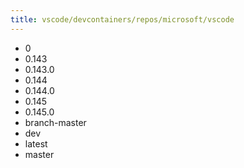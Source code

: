 ```yaml
---
title: vscode/devcontainers/repos/microsoft/vscode
---
```

- 0
- 0.143
- 0.143.0
- 0.144
- 0.144.0
- 0.145
- 0.145.0
- branch-master
- dev
- latest
- master
